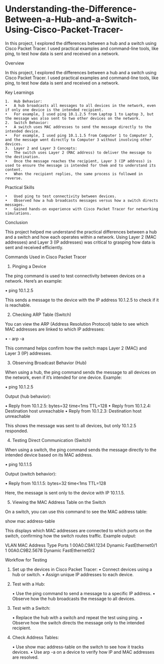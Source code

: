 # Understanding-the-Difference-Between-a-Hub-and-a-Switch-Using-Cisco-Packet-Tracer-
In this project, I explored the differences between a hub and a switch using Cisco Packet Tracer. I used practical examples and command-line tools, like ping, to test how data is sent and received on a network.

Overview

In this project, I explored the differences between a hub and a switch using Cisco Packet Tracer. I used practical examples and command-line tools, like ping, to test how data is sent and received on a network.

Key Learnings

	1.	Hub Behavior:
	•	A hub broadcasts all messages to all devices in the network, even if only one device is the intended recipient.
	•	For example, I used ping 10.1.2.5 from Laptop 1 to Laptop 3, but the message was also sent to two other devices on the network.
	2.	Switch Behavior:
	•	A switch uses MAC addresses to send the message directly to the intended device.
	•	For example, I used ping 10.1.1.5 from Computer 1 to Computer 3, and the message went directly to Computer 3 without involving other devices.
	3.	Layer 2 and Layer 3 Concepts:
	•	The switch uses Layer 2 (MAC address) to deliver the message to the destination.
	•	Once the message reaches the recipient, Layer 3 (IP address) is used to ensure the message is intended for them and to understand its content.
	•	When the recipient replies, the same process is followed in reverse.

Practical Skills

	•	Used ping to test connectivity between devices.
	•	Observed how a hub broadcasts messages versus how a switch directs messages.
	•	Gained hands-on experience with Cisco Packet Tracer for networking simulations.

Conclusion

This project helped me understand the practical differences between a hub and a switch and how each operates within a network. Using Layer 2 (MAC addresses) and Layer 3 (IP addresses) was critical to grasping how data is sent and received efficiently.


Commands Used in Cisco Packet Tracer

1. Pinging a Device

The ping command is used to test connectivity between devices on a network. Here’s an example:

 • ping 10.1.2.5

This sends a message to the device with the IP address 10.1.2.5 to check if it is reachable.

2. Checking ARP Table (Switch)

You can view the ARP (Address Resolution Protocol) table to see which MAC addresses are linked to which IP addresses:

• - arp -a

This command helps confirm how the switch maps Layer 2 (MAC) and Layer 3 (IP) addresses.

3. Observing Broadcast Behavior (Hub)

When using a hub, the ping command sends the message to all devices on the network, even if it’s intended for one device. Example:

• ping 10.1.2.5

Output (hub behavior):

• Reply from 10.1.2.5: bytes=32 time<1ms TTL=128
• Reply from 10.1.2.4: Destination host unreachable
• Reply from 10.1.2.3: Destination host unreachable

This shows the message was sent to all devices, but only 10.1.2.5 responded.

4. Testing Direct Communication (Switch)

When using a switch, the ping command sends the message directly to the intended device based on its MAC address.

• ping 10.1.1.5

Output (switch behavior):

• Reply from 10.1.1.5: bytes=32 time<1ms TTL=128

Here, the message is sent only to the device with IP 10.1.1.5.

5. Viewing the MAC Address Table on the Switch

On a switch, you can use this command to see the MAC address table:

show mac address-table

This displays which MAC addresses are connected to which ports on the switch, confirming how the switch routes traffic.
Example output:

VLAN    MAC Address       Type        Ports
1       00A0.C9A1.1234    Dynamic     FastEthernet0/1
1       00A0.C9B2.5678    Dynamic     FastEthernet0/2

Workflow for Testing

1.	Set up the devices in Cisco Packet Tracer:
	•	Connect devices using a hub or switch.
	•	Assign unique IP addresses to each device.
3.	Test with a Hub:
   
	•	Use the ping command to send a message to a specific IP address.
	•	Observe how the hub broadcasts the message to all devices.
4.	Test with a Switch:
   
	•	Replace the hub with a switch and repeat the test using ping.
	•	Observe how the switch directs the message only to the intended recipient.
5.	Check Address Tables:
   
	•	Use show mac address-table on the switch to see how it tracks devices.
	•	Use arp -a on a device to verify how IP and MAC addresses are resolved.
